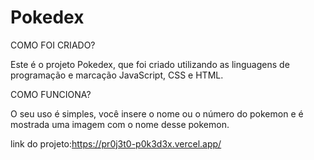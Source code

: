 # Pokedex
<p>COMO FOI CRIADO?</p>
Este é o projeto Pokedex, que foi criado utilizando as linguagens de programação e marcação JavaScript, CSS e HTML.

<p>COMO FUNCIONA?</p>  
O seu uso é simples, você insere o nome ou o número do pokemon e é mostrada uma imagem com o nome desse pokemon.

link do projeto:https://pr0j3t0-p0k3d3x.vercel.app/
